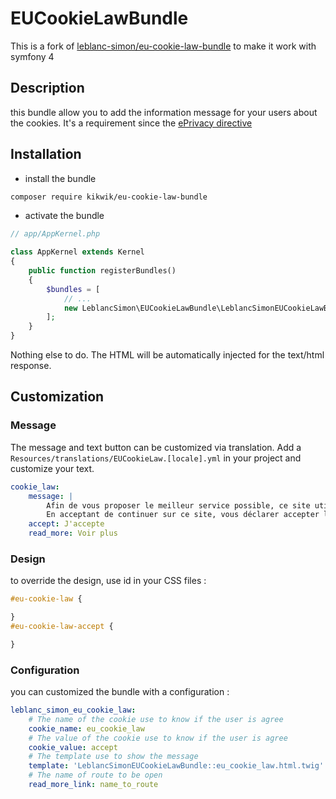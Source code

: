 # EUCookieLawBundle

This is a fork of [leblanc-simon/eu-cookie-law-bundle](https://github.com/leblanc-simon/eu-cookie-law-bundle) to make it work with symfony 4

## Description

this bundle allow you to add the information message for your users about the cookies. 
It's a requirement since the [ePrivacy directive](http://ec.europa.eu/ipg/basics/legal/cookies/index_en.htm#section_2)

## Installation

* install the bundle

```bash
composer require kikwik/eu-cookie-law-bundle
```

* activate the bundle

```php
// app/AppKernel.php

class AppKernel extends Kernel
{
    public function registerBundles()
    {
        $bundles = [
            // ...
            new LeblancSimon\EUCookieLawBundle\LeblancSimonEUCookieLawBundle(),
        ];
    }
}
```

Nothing else to do. The HTML will be automatically injected for the text/html response.

## Customization

### Message

The message and text button can be customized via translation. Add a 
```Resources/translations/EUCookieLaw.[locale].yml``` in your project and customize your text.
 
```yml
cookie_law:
    message: |
        Afin de vous proposer le meilleur service possible, ce site utilise des cookies.
        En acceptant de continuer sur ce site, vous déclarer accepter leur utilisation.
    accept: J'accepte
    read_more: Voir plus
```

### Design

to override the design, use id in your CSS files : 

```css
#eu-cookie-law {

}
#eu-cookie-law-accept {

}
```

### Configuration

you can customized the bundle with a configuration :

```yml
leblanc_simon_eu_cookie_law:
    # The name of the cookie use to know if the user is agree
    cookie_name: eu_cookie_law
    # The value of the cookie use to know if the user is agree
    cookie_value: accept
    # The template use to show the message
    template: 'LeblancSimonEUCookieLawBundle::eu_cookie_law.html.twig'
    # The name of route to be open
    read_more_link: name_to_route
```
